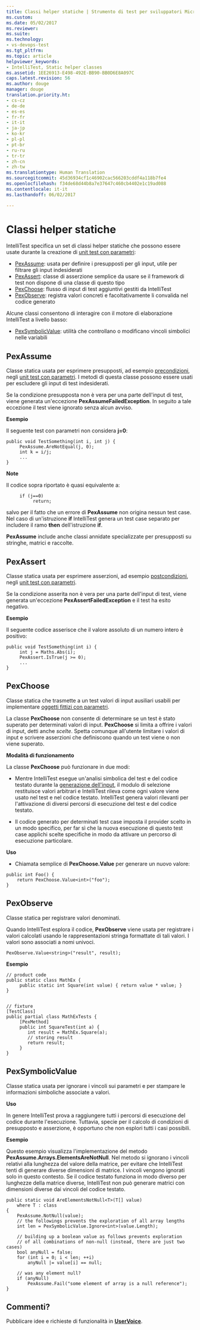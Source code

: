 ```yaml
---
title: Classi helper statiche | Strumento di test per sviluppatori Microsoft IntelliTest | Microsoft Docs
ms.custom: 
ms.date: 05/02/2017
ms.reviewer: 
ms.suite: 
ms.technology:
- vs-devops-test
ms.tgt_pltfrm: 
ms.topic: article
helpviewer_keywords:
- IntelliTest, Static helper classes
ms.assetid: 1EE26913-E498-492E-BB90-BB0D6E8A097C
caps.latest.revision: 56
ms.author: douge
manager: douge
translation.priority.ht:
- cs-cz
- de-de
- es-es
- fr-fr
- it-it
- ja-jp
- ko-kr
- pl-pl
- pt-br
- ru-ru
- tr-tr
- zh-cn
- zh-tw
ms.translationtype: Human Translation
ms.sourcegitcommit: 45d36934cf1c46902cac566203cddf4a118b7fe4
ms.openlocfilehash: f34de68d44b8a7e37647c460cb4402e1c19ad088
ms.contentlocale: it-it
ms.lasthandoff: 06/02/2017

---
```

# <a name="static-helper-classes"></a>Classi helper statiche

IntelliTest specifica un set di classi helper statiche che possono essere usate durante la creazione di [unit test con parametri](test-generation.md#parameterized-unit-testing):

* [PexAssume](#pexassume): usata per definire i presupposti per gli input, utile per filtrare gli input indesiderati
* [PexAssert](#pexassert): classe di asserzione semplice da usare se il framework di test non dispone di una classe di questo tipo
* [PexChoose](#pexchoose): flusso di input di test aggiuntivi gestiti da IntelliTest
* [PexObserve](#pexobserve): registra valori concreti e facoltativamente li convalida nel codice generato

Alcune classi consentono di interagire con il motore di elaborazione IntelliTest a livello basso:

* [PexSymbolicValue](#pexsymbolicvalue): utilità che controllano o modificano vincoli simbolici nelle variabili

<a name="pexassume"></a>
## <a name="pexassume"></a>PexAssume

Classe statica usata per esprimere presupposti, ad esempio [precondizioni](test-generation.md#precondition), negli [unit test con parametri](test-generation.md#parameterized-unit-testing).
I metodi di questa classe possono essere usati per escludere gli input di test indesiderati.

Se la condizione presupposta non è vera per una parte dell'input di test, viene generata un'eccezione **PexAssumeFailedException**. In seguito a tale eccezione il test viene ignorato senza alcun avviso.

**Esempio**

Il seguente test con parametri non considera **j=0**:

```
public void TestSomething(int i, int j) {
     PexAssume.AreNotEqual(j, 0);
     int k = i/j;
     ...
}
```

**Note**

Il codice sopra riportato è quasi equivalente a:

```
     if (j==0)
          return;
```

salvo per il fatto che un errore di **PexAssume** non origina nessun test case. Nel caso di un'istruzione **if** IntelliTest genera un test case separato per includere il ramo **then** dell'istruzione **if**.

**PexAssume** include anche classi annidate specializzate per presupposti su stringhe, matrici e raccolte.

<a name="pexassert"></a>
## <a name="pexassert"></a>PexAssert

Classe statica usata per esprimere asserzioni, ad esempio [postcondizioni](test-generation.md#postcondition), negli [unit test con parametri](test-generation.md#parameterized-unit-testing).

Se la condizione asserita non è vera per una parte dell'input di test, viene generata un'eccezione **PexAssertFailedException** e il test ha esito negativo.

**Esempio**

Il seguente codice asserisce che il valore assoluto di un numero intero è positivo:

```
public void TestSomething(int i) {
     int j = Maths.Abs(i);
     PexAssert.IsTrue(j >= 0);
     ...
}
```

<a name="pexchoose"></a>
## <a name="pexchoose"></a>PexChoose

Classe statica che trasmette a un test valori di input ausiliari usabili per implementare [oggetti fittizi con parametri](input-generation.md#parameterized-mocks).

La classe **PexChoose** non consente di determinare se un test è stato superato per determinati valori di input. **PexChoose** si limita a offrire i valori di input, detti anche *scelte*. Spetta comunque all'utente limitare i valori di input e scrivere asserzioni che definiscono quando un test viene o non viene superato.

**Modalità di funzionamento**

La classe **PexChoose** può funzionare in due modi:

* Mentre IntelliTest esegue un'analisi simbolica del test e del codice testato durante la [generazione dell'input](input-generation.md), il modulo di selezione restituisce valori arbitrari e IntelliTest rileva come ogni valore viene usato nel test e nel codice testato. IntelliTest genera valori rilevanti per l'attivazione di diversi percorsi di esecuzione del test e del codice testato.

* Il codice generato per determinati test case imposta il provider scelto in un modo specifico, per far sì che la nuova esecuzione di questo test case applichi scelte specifiche in modo da attivare un percorso di esecuzione particolare.

**Uso**

* Chiamata semplice di **PexChoose.Value** per generare un nuovo valore:

```
public int Foo() {
    return PexChoose.Value<int>("foo");
}
```

<a name="pexobserve"></a>
## <a name="pexobserve"></a>PexObserve

Classe statica per registrare valori denominati.

Quando IntelliTest esplora il codice, **PexObserve** viene usata per registrare i valori calcolati usando le rappresentazioni stringa formattate di tali valori. I valori sono associati a nomi univoci.

```
PexObserve.Value<string>("result", result);
```

**Esempio**

```
// product code
public static class MathEx {
     public static int Square(int value) { return value * value; }
}


// fixture
[TestClass]
public partial class MathExTests {
     [PexMethod]
     public int SquareTest(int a) {
        int result = MathEx.Square(a); 
        // storing result
        return result;
     }
}
```

<a name="pexsymbolicvalue"></a>
## <a name="pexsymbolicvalue"></a>PexSymbolicValue

Classe statica usata per ignorare i vincoli sui parametri e per stampare le informazioni simboliche associate a valori.

**Uso**

In genere IntelliTest prova a raggiungere tutti i percorsi di esecuzione del codice durante l'esecuzione. Tuttavia, specie per il calcolo di condizioni di presupposto e asserzione, è opportuno che non esplori tutti i casi possibili.

**Esempio**

Questo esempio visualizza l'implementazione del metodo **PexAssume.Arrays.ElementsAreNotNull**. Nel metodo si ignorano i vincoli relativi alla lunghezza del valore della matrice, per evitare che IntelliTest tenti di generare diverse dimensioni di matrice. I vincoli vengono ignorati solo in questo contesto. Se il codice testato funziona in modo diverso per lunghezze della matrice diverse, IntelliTest non può generare matrici con dimensioni diverse dai vincoli del codice testato.

```
public static void AreElementsNotNull<T>(T[] value)
    where T : class
{
    PexAssume.NotNull(value);
    // the followings prevents the exploration of all array lengths
    int len = PexSymbolicValue.Ignore<int>(value.Length);

    // building up a boolean value as follows prevents exploration
    // of all combinations of non-null (instead, there are just two cases)
    bool anyNull = false;
    for (int i = 0; i < len; ++i)
        anyNull |= value[i] == null;

    // was any element null?
    if (anyNull)
        PexAssume.Fail("some element of array is a null reference");
}
```

## <a name="got-feedback"></a>Commenti?

Pubblicare idee e richieste di funzionalità in **[UserVoice](https://visualstudio.uservoice.com/forums/121579-visual-studio-2015/category/157869-test-tools?query=IntelliTest)**.

